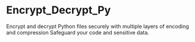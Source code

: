 # Encrypt_Decrypt_Py
Encrypt and decrypt Python files securely with multiple layers of encoding and compression Safeguard your code and sensitive data.
